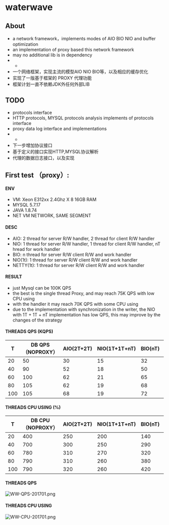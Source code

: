 # waterwave

## About

* a network framework，implements modes of AIO BIO NIO and buffer optimization
* an implementation of proxy based this network framework
* may no additional lib is in dependency
* -
* 一个网络框架，实现主流的模型AIO NIO BIO等，以及相应的缓存优化
* 实现了一版基于框架的 PROXY 代理功能
* 框架计划一直不依赖JDK外任何外部LIB

## TODO
* protocols interface  
* HTTP protocols, MYSQL protocols analysis implements of protocols interface
* proxy data log interface and implementations
* -
* 下一步增加协议接口
* 基于定义的接口实现HTTP,MYSQL协议解析
* 代理的数据日志接口，以及实现


## First test （proxy）:

#### ENV
* VM: Xeon E312xx 2.4Ghz X 8 16GB RAM
* MYSQL 5.7.17
* JAVA 1.8.74
* NET VM NETWORK, SAME SEGMENT

#### DESC
* AIO: 2 thread for server R/W handler, 2 thread for client R/W handler 
* NIO: 1 thread for server R/W handler, 1 thread for client R/W handler, nT hread for work handler
* BIO: n thread for server R/W client R/W and work handler
* NIO(1t): 1 thread for server R/W client R/W and work handler
* NETTY(1t): 1 thread for server R/W client R/W and work handler

#### RESULT
* just Mysql can be 100K QPS 
* the best is the single thread Proxy, and may reach 75K QPS with low CPU using
* with the handler it may reach 70K QPS with some CPU using
* due to the implementation with synchronization in the writer, the NIO with 1T + 1T + nT implementation has low QPS, this may improve by the changes of the strategy    

#### THREADS QPS (KQPS)					

| T   	| DB QPS（NOPROXY）	| AIO(2T+2T) 	| NIO(1T+1T+nT) 	| BIO(nT) 	| NIO(1T) 	| NETTY(1T) 	|
|-----	|---------			|------------	|---------------	|---------	|---------	|-----------	|
| 20  	| 50      			| 30         	| 15            	| 32      	| 35      	| 30        	|
| 40  	| 90      			| 52         	| 18            	| 50      	| 59      	| 46        	|
| 60  	| 100     			| 62         	| 21            	| 65      	| 63      	| 60        	|
| 80  	| 105     			| 62         	| 19            	| 68      	| 72      	| 67        	|
| 100 	| 105     			| 68         	| 19            	| 72      	| 74      	| 74        	|					
						
#### THREADS CPU USING (%)						

| T   	| DB CPU（NOPROXY）	| AIO(2T+2T) 	| NIO(1T+1T+nT) 	| BIO(nT) 	| NIO(1T) 	| NETTY(1T) 	|
|-----	|---------			|------------	|---------------	|---------	|---------	|-----------	|
| 20  	| 400     			| 250        	| 200           	| 140     	| 70      	| 100       	|
| 40  	| 700     			| 300        	| 250           	| 290     	| 89      	| 150       	|
| 60  	| 780     			| 310        	| 270           	| 320     	| 90      	| 220       	|
| 80  	| 790     			| 310        	| 260           	| 380     	| 92      	| 240       	|
| 100 	| 790     			| 320        	| 260           	| 420     	| 93      	| 220       	|


#### THREADS QPS
 ![WW-QPS-201701.png](https://github.com/psfu/waterwave/raw/master/report/WW-QPS-201701.png)
 
#### THREADS CPU USING
 ![WW-CPU-201701.png](https://github.com/psfu/waterwave/raw/master/report/WW-CPU-201701.png)


 

